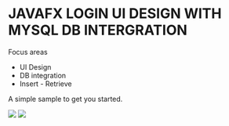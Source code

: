 # JAVAFX LOGIN UI DESIGN WITH MYSQL DB INTERGRATION

Focus areas

- UI Design
- DB integration
- Insert - Retrieve

A simple sample to get you started.

![](C:/Users/Nasri/Documents/NetBeansProjects/firstway/img.png)
![](C:/Users/Nasri/Documents/NetBeansProjects/firstway/img2.png)